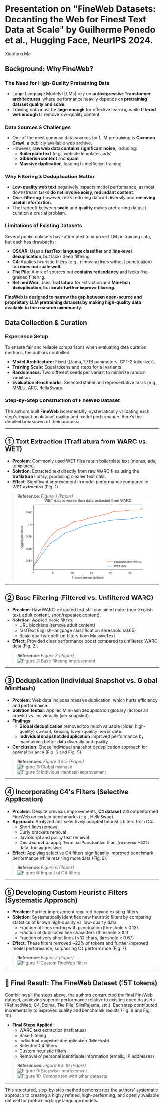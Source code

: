 # Presentation on "FineWeb Datasets: Decanting the Web for Finest Text Data at Scale" by Guilherme Penedo et al., Hugging Face, NeurIPS 2024.
Xiaotong Ma

## Background: Why FineWeb?

### The Need for High-Quality Pretraining Data
- Large Language Models (LLMs) rely on **autoregressive Transformer architectures**, where performance heavily depends on **pretraining dataset quality and scale**.
- Training data must be **large enough** for effective learning while **filtered well enough** to remove low-quality content.

### Data Sources & Challenges
- One of the most common data sources for LLM pretraining is **Common Crawl**, a publicly available web archive.
- However, **raw web data contains significant noise**, including:
  - **Boilerplate text** (e.g., website templates, ads)
  - **Gibberish content** and **spam**
  - **Massive duplication**, leading to inefficient training

### Why Filtering & Deduplication Matter
- **Low-quality web text** negatively impacts model performance, as most downstream tasks **do not involve noisy, redundant content**.
- **Over-filtering**, however, risks reducing dataset diversity and **removing useful information**.
- The tradeoff between **scale** and **quality** makes pretraining dataset curation a crucial problem.

### Limitations of Existing Datasets
Several public datasets have attempted to improve LLM pretraining data, but each has drawbacks:
- **OSCAR**: Uses a **fastText language classifier** and **line-level deduplication**, but lacks deep filtering.
- **C4**: Applies heuristic filters (e.g., removing lines without punctuation) but **does not scale well**.
- **The Pile**: A mix of sources but **contains redundancy** and lacks fine-grained filtering.
- **RefinedWeb**: Uses **Trafilatura** for extraction and **MinHash deduplication**, but **could further improve filtering**.

**FineWeb is designed to narrow the gap between open-source and proprietary LLM pretraining datasets by making high-quality data available to the research community.**

## Data Collection & Curation

### Experience Setup
To ensure fair and reliable comparisons when evaluating data curation methods, the authors controlled:

- **Model Architecture:** Fixed (Llama, 1.71B parameters, GPT-2 tokenizer).
- **Training Scale:** Equal tokens and steps for all variants.
- **Randomness:** Two different seeds per variant to minimize random variation.
- **Evaluation Benchmarks:** Selected stable and representative tasks (e.g., MMLU, ARC, HellaSwag).

### Step-by-Step Construction of FineWeb Dataset

The authors built **FineWeb** incrementally, systematically validating each step's impact on dataset quality and model performance. Here’s the detailed breakdown of their process:

---

## ① Text Extraction (Trafilatura from WARC vs. WET)

- **Problem**: Commonly used WET files retain boilerplate text (menus, ads, templates).
- **Solution**: Extracted text directly from raw WARC files using the **trafilatura** library, producing cleaner text data.
- **Effect**: Significant improvement in model performance compared to WET extraction (Fig. 1).

> **Reference**: _Figure 1 (Paper)_  
> ![Figure 1: Trafilatura-extracted WARC vs. WET](https://github.com/Xiaotong1120/trandformer_paper/blob/main/plots/newplot.png)

---

## ② Base Filtering (Filtered vs. Unfiltered WARC)

- **Problem**: Raw WARC-extracted text still contained noise (non-English text, adult content, short/repeated content).
- **Solution**: Applied basic filters:
  - URL blocklists (remove adult content)
  - fastText English-language classification (threshold ≥0.65)
  - Basic quality/repetition filters from MassiveText
- **Effect**: Provided clear performance boost compared to unfiltered WARC data (Fig. 2).

> **Reference**: _Figure 2 (Paper)_  
> ![Figure 2: Base filtering improvement](your_path_or_link_to_fig2)

---

## ③ Deduplication (Individual Snapshot vs. Global MinHash)

- **Problem**: Web data includes massive duplication, which hurts efficiency and performance.
- **Solution tested**: Applied MinHash deduplication globally (across all crawls) vs. individually (per snapshot).
- **Findings**:
  - **Global deduplication** removed too much valuable (older, high-quality) content, keeping lower-quality newer data.
  - **Individual snapshot deduplication** improved performance by maintaining better data diversity and quality.
- **Conclusion**: Chose individual snapshot deduplication approach for optimal balance (Fig. 3 and Fig. 5).

> **References**: _Figure 3 & 5 (Paper)_  
> ![Figure 3: Global minhash](your_path_or_link_to_fig3)  
> ![Figure 5: Individual minhash improvement](your_path_or_link_to_fig5)

---

## ④ Incorporating C4's Filters (Selective Application)

- **Problem**: Despite previous improvements, **C4 dataset** still outperformed FineWeb on certain benchmarks (e.g., HellaSwag).
- **Approach**: Analyzed and selectively adopted heuristic filters from C4:
  - Short lines removal
  - Curly brackets removal
  - JavaScript and policy text removal
  - Decided **not** to apply Terminal Punctuation filter (removes ~30% data, too aggressive)
- **Effect**: Applying selective C4 filters significantly improved benchmark performance while retaining more data (Fig. 6).

> **Reference**: _Figure 6 (Paper)_  
> ![Figure 6: Impact of C4 filters](your_path_or_link_to_fig6)

---

## ⑤ Developing Custom Heuristic Filters (Systematic Approach)

- **Problem**: Further improvement required beyond existing filters.
- **Solution**: Systematically identified new heuristic filters by comparing statistics of known high-quality vs. low-quality data:
  - Fraction of lines ending with punctuation (threshold ≤ 0.12)
  - Fraction of duplicated line characters (threshold ≥ 0.1)
  - Fraction of very short lines (<30 chars, threshold ≥ 0.67)
- **Effect**: These filters removed ~22% of tokens and further improved model performance, surpassing C4 performance (Fig. 7).

> **Reference**: _Figure 7 (Paper)_  
> ![Figure 7: Custom FineWeb filters](your_path_or_link_to_fig7)

---

## 🎯 **Final Result: The FineWeb Dataset (15T tokens)**

Combining all the steps above, the authors constructed the final FineWeb dataset, achieving superior performance relative to existing open datasets (RefinedWeb, C4, Dolma, The Pile, SlimPajama, etc.). Each step contributed incrementally to improved quality and benchmark results (Fig. 9 and Fig. 10).

- **Final Steps Applied**:
  - WARC text extraction (trafilatura)
  - Base filtering
  - Individual snapshot deduplication (MinHash)
  - Selected C4 filters
  - Custom heuristic filters
  - Removal of personal identifiable information (emails, IP addresses)

> **References**: _Figure 9 & 10 (Paper)_  
> ![Figure 9: Stepwise improvement](your_path_or_link_to_fig9)  
> ![Figure 10: Comparison with other datasets](your_path_or_link_to_fig10)

---

This structured, step-by-step method demonstrates the authors' systematic approach to creating a highly refined, high-performing, and openly available dataset for pretraining large language models.

